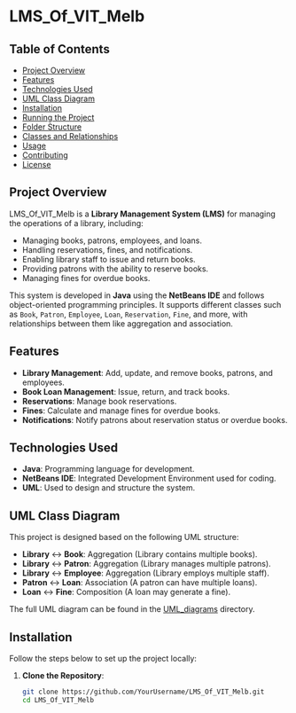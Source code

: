 # LMS_Of_VIT_Melb

## Table of Contents
- [Project Overview](#project-overview)
- [Features](#features)
- [Technologies Used](#technologies-used)
- [UML Class Diagram](#uml-class-diagram)
- [Installation](#installation)
- [Running the Project](#running-the-project)
- [Folder Structure](#folder-structure)
- [Classes and Relationships](#classes-and-relationships)
- [Usage](#usage)
- [Contributing](#contributing)
- [License](#license)

## Project Overview
LMS_Of_VIT_Melb is a **Library Management System (LMS)** for managing the operations of a library, including:
- Managing books, patrons, employees, and loans.
- Handling reservations, fines, and notifications.
- Enabling library staff to issue and return books.
- Providing patrons with the ability to reserve books.
- Managing fines for overdue books.

This system is developed in **Java** using the **NetBeans IDE** and follows object-oriented programming principles. It supports different classes such as `Book`, `Patron`, `Employee`, `Loan`, `Reservation`, `Fine`, and more, with relationships between them like aggregation and association.

## Features
- **Library Management**: Add, update, and remove books, patrons, and employees.
- **Book Loan Management**: Issue, return, and track books.
- **Reservations**: Manage book reservations.
- **Fines**: Calculate and manage fines for overdue books.
- **Notifications**: Notify patrons about reservation status or overdue books.

## Technologies Used
- **Java**: Programming language for development.
- **NetBeans IDE**: Integrated Development Environment used for coding.
- **UML**: Used to design and structure the system.
  
## UML Class Diagram
This project is designed based on the following UML structure:

- **Library** ↔ **Book**: Aggregation (Library contains multiple books).
- **Library** ↔ **Patron**: Aggregation (Library manages multiple patrons).
- **Library** ↔ **Employee**: Aggregation (Library employs multiple staff).
- **Patron** ↔ **Loan**: Association (A patron can have multiple loans).
- **Loan** ↔ **Fine**: Composition (A loan may generate a fine).

The full UML diagram can be found in the [UML_diagrams](UML_diagrams/) directory.

## Installation
Follow the steps below to set up the project locally:

1. **Clone the Repository**:
   ```bash
   git clone https://github.com/YourUsername/LMS_Of_VIT_Melb.git
   cd LMS_Of_VIT_Melb

